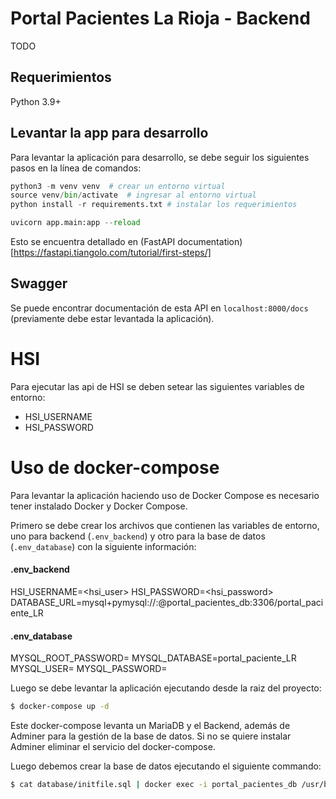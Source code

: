 # Portal Pacientes La Rioja - Backend

TODO

## Requerimientos

Python 3.9+

## Levantar la app para desarrollo

Para levantar la aplicación para desarrollo, se debe seguir los siguientes pasos
en la línea de comandos:

```python
python3 -m venv venv  # crear un entorno virtual
source venv/bin/activate  # ingresar al entorno virtual
python install -r requirements.txt # instalar los requerimientos

uvicorn app.main:app --reload
```

Esto se encuentra detallado en (FastAPI documentation)[https://fastapi.tiangolo.com/tutorial/first-steps/]

## Swagger
Se puede encontrar documentación de esta API en ``localhost:8000/docs`` (previamente debe estar levantada
la aplicación).

# HSI
Para ejecutar las api de HSI se deben setear las siguientes variables de entorno:

  * HSI_USERNAME
  * HSI_PASSWORD

# Uso de docker-compose
Para levantar la aplicación haciendo uso de Docker Compose es necesario
tener instalado Docker y Docker Compose.

Primero se debe crear los archivos que contienen las variables de 
entorno, uno para backend (`.env_backend`) y otro para la base de datos
(`.env_database`) con la siguiente información:

#### .env_backend
HSI_USERNAME=<hsi_user>
HSI_PASSWORD=<hsi_password>
DATABASE_URL=mysql+pymysql://<user>:<password>@portal_pacientes_db:3306/portal_paciente_LR

#### .env_database
MYSQL_ROOT_PASSWORD=<pass>
MYSQL_DATABASE=portal_paciente_LR
MYSQL_USER=<user>
MYSQL_PASSWORD=<user>

Luego se debe levantar la aplicación ejecutando desde la raiz del
proyecto:

```bash
$ docker-compose up -d
```

Este docker-compose levanta un MariaDB y el Backend, además de Adminer para
la gestión de la base de datos. Si no se quiere instalar Adminer eliminar el 
servicio del docker-compose.

Luego debemos crear la base de datos ejecutando el siguiente commando:

```bash
$ cat database/initfile.sql | docker exec -i portal_pacientes_db /usr/bin/mysql -u root  --password=root portal_paciente_LR
```
